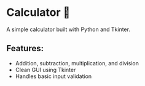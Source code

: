 # Calculator 🧮

A simple calculator built with Python and Tkinter.

## Features:
- Addition, subtraction, multiplication, and division
- Clean GUI using Tkinter
- Handles basic input validation
